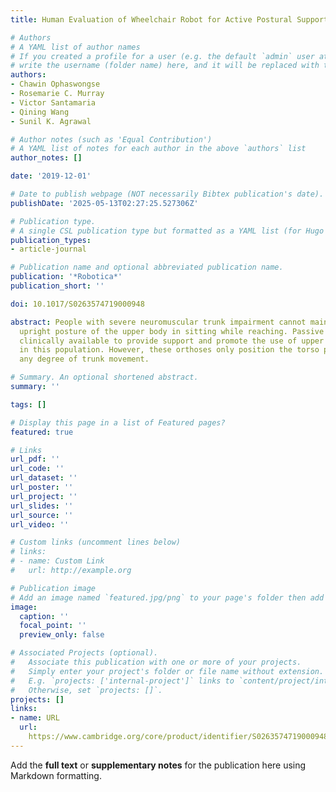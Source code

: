 ```yaml
---
title: Human Evaluation of Wheelchair Robot for Active Postural Support (WRAPS)

# Authors
# A YAML list of author names
# If you created a profile for a user (e.g. the default `admin` user at `content/authors/admin/`), 
# write the username (folder name) here, and it will be replaced with their full name and linked to their profile.
authors:
- Chawin Ophaswongse
- Rosemarie C. Murray
- Victor Santamaria
- Qining Wang
- Sunil K. Agrawal

# Author notes (such as 'Equal Contribution')
# A YAML list of notes for each author in the above `authors` list
author_notes: []

date: '2019-12-01'

# Date to publish webpage (NOT necessarily Bibtex publication's date).
publishDate: '2025-05-13T02:27:25.527306Z'

# Publication type.
# A single CSL publication type but formatted as a YAML list (for Hugo requirements).
publication_types:
- article-journal

# Publication name and optional abbreviated publication name.
publication: '*Robotica*'
publication_short: ''

doi: 10.1017/S0263574719000948

abstract: People with severe neuromuscular trunk impairment cannot maintain or control
  upright posture of the upper body in sitting while reaching. Passive orthoses are
  clinically available to provide support and promote the use of upper extremities
  in this population. However, these orthoses only position the torso passively without
  any degree of trunk movement.

# Summary. An optional shortened abstract.
summary: ''

tags: []

# Display this page in a list of Featured pages?
featured: true

# Links
url_pdf: ''
url_code: ''
url_dataset: ''
url_poster: ''
url_project: ''
url_slides: ''
url_source: ''
url_video: ''

# Custom links (uncomment lines below)
# links:
# - name: Custom Link
#   url: http://example.org

# Publication image
# Add an image named `featured.jpg/png` to your page's folder then add a caption below.
image:
  caption: ''
  focal_point: ''
  preview_only: false

# Associated Projects (optional).
#   Associate this publication with one or more of your projects.
#   Simply enter your project's folder or file name without extension.
#   E.g. `projects: ['internal-project']` links to `content/project/internal-project/index.md`.
#   Otherwise, set `projects: []`.
projects: []
links:
- name: URL
  url: 
    https://www.cambridge.org/core/product/identifier/S0263574719000948/type/journal_article
---
```


Add the **full text** or **supplementary notes** for the publication here using Markdown formatting.
